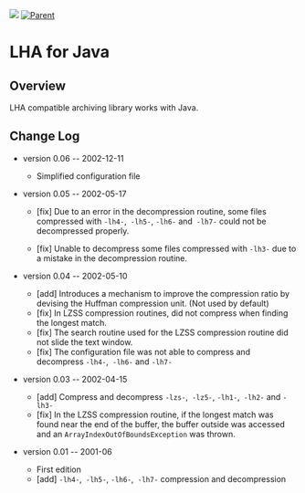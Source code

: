 [![](https://jitpack.io/v/umjammer/jlha.svg)](https://jitpack.io/#umjammer/jlha) [![Parent](https://img.shields.io/badge/Parent-vavi--util--archive-pink)](https://github.com/umjammer/vavi-util-archive)

# LHA for Java

## Overview

LHA compatible archiving library works with Java.

## Change Log

 * version 0.06 -- 2002-12-11

     * Simplified configuration file

 * version 0.05 -- 2002-05-17
     * [fix] Due to an error in the decompression routine, some files compressed with `-lh4-`,` -lh5-`, `-lh6-` and` -lh7-` could not be decompressed properly.

     * [fix] Unable to decompress some files compressed with `-lh3-` due to a mistake in the decompression routine.

 * version 0.04 -- 2002-05-10
    - [add] Introduces a mechanism to improve the compression ratio by devising the Huffman compression unit. (Not used by default)
    - [fix] In LZSS compression routines, did not compress when finding the longest match.
    - [fix] The search routine used for the LZSS compression routine did not slide the text window.
    - [fix] The configuration file was not able to compress and decompress `-lh4-`,` -lh6-` and `-lh7-`

 * version 0.03 -- 2002-04-15
    - [add] Compress and decompress `-lzs-`,` -lz5-`, `-lh1-`,` -lh2-` and `-lh3-`
    - [fix] In the LZSS compression routine, if the longest match was found near the end of the buffer, the buffer outside was accessed and an `ArrayIndexOutOfBoundsException` was thrown.

 * version 0.01 -- 2001-06
     - First edition
     - [add] `-lh4-`,` -lh5-`, `-lh6-`,` -lh7-` compression and decompression
